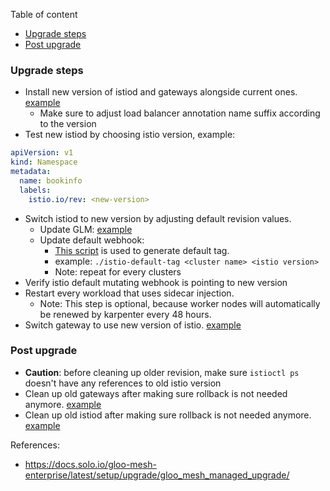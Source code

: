 Table of content
<!-- vim-markdown-toc GFM -->

- [Upgrade steps](#upgrade-steps)
- [Post upgrade](#post-upgrade)

<!-- vim-markdown-toc -->

### Upgrade steps

- Install new version of istiod and gateways alongside current ones. [example](https://github.com/wp-wcm/city/pull/3086)
  - Make sure to adjust load balancer annotation name suffix according to the version
- Test new istiod by choosing istio version, example:

```yaml
apiVersion: v1
kind: Namespace
metadata:
  name: bookinfo
  labels:
    istio.io/rev: <new-version>
```

- Switch istiod to new version by adjusting default revision values.
  - Update GLM: [example](https://github.com/wp-wcm/city/pull/3093)
  - Update default webhook:
    - [This script](infrastructure/k8s/environments/lab2/clusters/bin/istio-default-tag) is used to generate default tag.
    - example: `./istio-default-tag <cluster name> <istio version>`
    - Note: repeat for every clusters
- Verify istio default mutating webhook is pointing to new version
- Restart every workload that uses sidecar injection.
  - Note: This step is optional, because worker nodes will automatically be renewed by karpenter every 48 hours.
- Switch gateway to use new version of istio. [example](https://github.com/wp-wcm/city/pull/3097)

### Post upgrade

- **Caution**: before cleaning up older revision, make sure `istioctl ps` doesn't have any references to old istio version
- Clean up old gateways after making sure rollback is not needed anymore. [example](https://github.com/wp-wcm/city/pull/3101)
- Clean up old istiod after making sure rollback is not needed anymore. [example](https://github.com/wp-wcm/city/pull/3107)

References:
- https://docs.solo.io/gloo-mesh-enterprise/latest/setup/upgrade/gloo_mesh_managed_upgrade/
